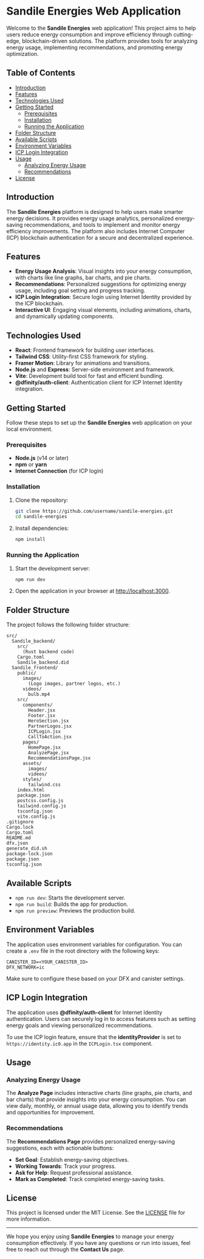 # Sandile Energies Web Application

Welcome to the **Sandile Energies** web application! This project aims to help users reduce energy consumption and improve efficiency through cutting-edge, blockchain-driven solutions. The platform provides tools for analyzing energy usage, implementing recommendations, and promoting energy optimization.

## Table of Contents

- [Introduction](#introduction)
- [Features](#features)
- [Technologies Used](#technologies-used)
- [Getting Started](#getting-started)
  - [Prerequisites](#prerequisites)
  - [Installation](#installation)
  - [Running the Application](#running-the-application)
- [Folder Structure](#folder-structure)
- [Available Scripts](#available-scripts)
- [Environment Variables](#environment-variables)
- [ICP Login Integration](#icp-login-integration)
- [Usage](#usage)
  - [Analyzing Energy Usage](#analyzing-energy-usage)
  - [Recommendations](#recommendations)
- [License](#license)

## Introduction
The **Sandile Energies** platform is designed to help users make smarter energy decisions. It provides energy usage analytics, personalized energy-saving recommendations, and tools to implement and monitor energy efficiency improvements. The platform also includes Internet Computer (ICP) blockchain authentication for a secure and decentralized experience.

## Features

- **Energy Usage Analysis**: Visual insights into your energy consumption, with charts like line graphs, bar charts, and pie charts.
- **Recommendations**: Personalized suggestions for optimizing energy usage, including goal setting and progress tracking.
- **ICP Login Integration**: Secure login using Internet Identity provided by the ICP blockchain.
- **Interactive UI**: Engaging visual elements, including animations, charts, and dynamically updating components.

## Technologies Used

- **React**: Frontend framework for building user interfaces.
- **Tailwind CSS**: Utility-first CSS framework for styling.
- **Framer Motion**: Library for animations and transitions.
- **Node.js** and **Express**: Server-side environment and framework.
- **Vite**: Development build tool for fast and efficient bundling.
- **@dfinity/auth-client**: Authentication client for ICP Internet Identity integration.

## Getting Started

Follow these steps to set up the **Sandile Energies** web application on your local environment.

### Prerequisites

- **Node.js** (v14 or later)
- **npm** or **yarn**
- **Internet Connection** (for ICP login)

### Installation

1. Clone the repository:
   ```sh
   git clone https://github.com/username/sandile-energies.git
   cd sandile-energies
   ```

2. Install dependencies:
   ```sh
   npm install
   ```

### Running the Application

1. Start the development server:
   ```sh
   npm run dev
   ```

2. Open the application in your browser at [http://localhost:3000](http://localhost:3000).

## Folder Structure

The project follows the following folder structure:

```
src/
  Sandile_backend/
    src/
      (Rust backend code)
    Cargo.toml
    Sandile_backend.did
  Sandile_frontend/
    public/
      images/
        (Logo images, partner logos, etc.)
      videos/
        bulb.mp4
    src/
      components/
        Header.jsx
        Footer.jsx
        HeroSection.jsx
        PartnerLogos.jsx
        ICPLogin.jsx
        CallToAction.jsx
      pages/
        HomePage.jsx
        AnalyzePage.jsx
        RecommendationsPage.jsx
      assets/
        images/
        videos/
      styles/
        tailwind.css
    index.html
    package.json
    postcss.config.js
    tailwind.config.js
    tsconfig.json
    vite.config.js
.gitignore
Cargo.lock
Cargo.toml
README.md
dfx.json
generate_did.sh
package-lock.json
package.json
tsconfig.json
```

## Available Scripts

- `npm run dev`: Starts the development server.
- `npm run build`: Builds the app for production.
- `npm run preview`: Previews the production build.

## Environment Variables

The application uses environment variables for configuration. You can create a `.env` file in the root directory with the following keys:

```
CANISTER_ID=<YOUR_CANISTER_ID>
DFX_NETWORK=ic
```
Make sure to configure these based on your DFX and canister settings.

## ICP Login Integration

The application uses **@dfinity/auth-client** for Internet Identity authentication. Users can securely log in to access features such as setting energy goals and viewing personalized recommendations.

To use the ICP login feature, ensure that the **identityProvider** is set to `https://identity.ic0.app` in the `ICPLogin.tsx` component.

## Usage

### Analyzing Energy Usage
The **Analyze Page** includes interactive charts (line graphs, pie charts, and bar charts) that provide insights into your energy consumption. You can view daily, monthly, or annual usage data, allowing you to identify trends and opportunities for improvement.

### Recommendations
The **Recommendations Page** provides personalized energy-saving suggestions, each with actionable buttons:
- **Set Goal**: Establish energy-saving objectives.
- **Working Towards**: Track your progress.
- **Ask for Help**: Request professional assistance.
- **Mark as Completed**: Track completed energy-saving tasks.

## License

This project is licensed under the MIT License. See the [LICENSE](LICENSE) file for more information.

---

We hope you enjoy using **Sandile Energies** to manage your energy consumption effectively. If you have any questions or run into issues, feel free to reach out through the **Contact Us** page.

